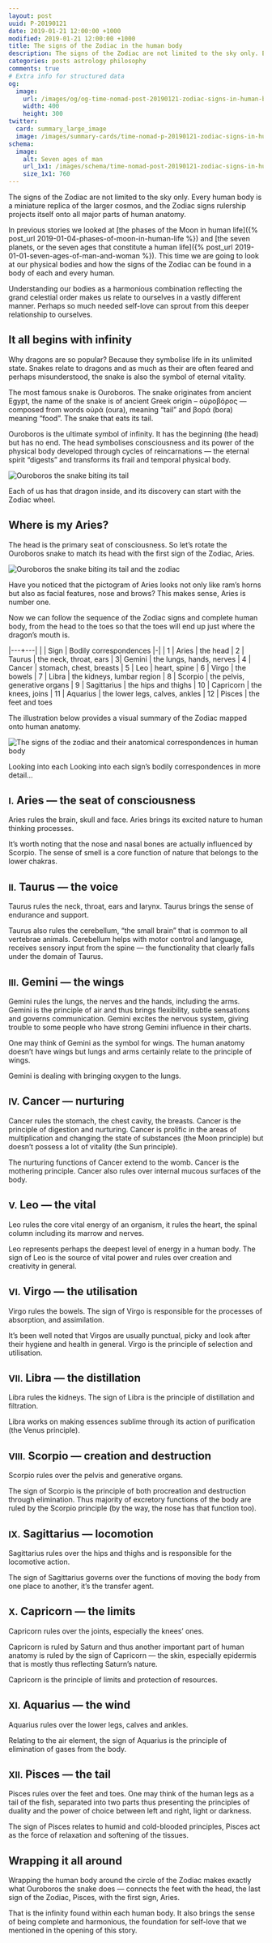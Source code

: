 ```yaml
---
layout: post
uuid: P-20190121
date: 2019-01-21 12:00:00 +1000
modified: 2019-01-21 12:00:00 +1000
title: The signs of the Zodiac in the human body
description: The signs of the Zodiac are not limited to the sky only. Every human body is a miniature replica of the larger cosmos, and the Zodiac signs rulership projects itself onto all major parts of human anatomy.
categories: posts astrology philosophy
comments: true
# Extra info for structured data
og:
  image:
    url: /images/og/og-time-nomad-post-20190121-zodiac-signs-in-human-body.jpg
    width: 400
    height: 300
twitter:
  card: summary_large_image
  image: /images/summary-cards/time-nomad-p-20190121-zodiac-signs-in-human-body.jpg
schema:
  image:
    alt: Seven ages of man
    url_1x1: /images/schema/time-nomad-post-20190121-zodiac-signs-in-human-body-1x1.jpg
    size_1x1: 760
---
```


The signs of the Zodiac are not limited to the sky only. Every human body is a miniature replica of the larger cosmos, and the Zodiac signs rulership projects itself onto all major parts of human anatomy.

In previous stories we looked at [the phases of the Moon in human life]({% post_url 2019-01-04-phases-of-moon-in-human-life %}) and [the seven planets, or the seven ages that constitute a human life]({% post_url 2019-01-01-seven-ages-of-man-and-woman %}). This time we are going to look at our physical bodies and how the signs of the Zodiac can be found in a body of each and every human.

Understanding our bodies as a harmonious combination reflecting the grand celestial order makes us relate to ourselves in a vastly different manner. Perhaps so much needed self-love can sprout from this deeper relationship to ourselves.

## It all begins with infinity

Why dragons are so popular? Because they symbolise life in its unlimited state. Snakes relate to dragons and as much as their are often feared and perhaps misunderstood, the snake is also the symbol of eternal vitality.

The most famous snake is Ouroboros. The snake originates from ancient Egypt, the name of the snake is of ancient Greek origin – οὐροβόρος — composed from words οὐρά (oura), meaning “tail” and βορά (bora) meaning “food”. The snake that eats its tail.

Ouroboros is the ultimate symbol of infinity. It has the beginning (the head) but has no end. The head symbolises consciousness and its power of the physical body developed through cycles of reincarnations — the eternal spirit “digests” and transforms its frail and temporal physical body.

![Ouroboros the snake biting its tail](/images/illustrations/ourobros-infinity-of-creation.png "Ouroboros the snake biting its tail")

Each of us has that dragon inside, and its discovery can start with the Zodiac wheel.

## Where is my Aries?

The head is the primary seat of consciousness. So let’s rotate the Ouroboros snake to match its head with the first sign of the Zodiac, Aries. 

![Ouroboros the snake biting its tail and the zodiac](/images/illustrations/ourobros-infinity-of-creation-and-zodiac.png "Ouroboros the snake biting its tail and the zodiac")

Have you noticed that the pictogram of Aries looks not only like ram’s horns but also as facial features, nose and brows? This makes sense, Aries is number one.

Now we can follow the sequence of the Zodiac signs and complete human body, from the head to the toes so that the toes will end up just where the dragon’s mouth is.

|---+---|
| | Sign | Bodily correspondences
|-|
| 1 | Aries | the head
| 2 | Taurus | the neck, throat, ears
| 3| Gemini | the lungs, hands, nerves
| 4 | Cancer | stomach, chest, breasts
| 5 | Leo | heart, spine
| 6 | Virgo | the bowels
| 7 | Libra | the kidneys, lumbar region
| 8 | Scorpio | the pelvis, generative organs
| 9 | Sagittarius | the hips and thighs
| 10 | Capricorn | the knees, joins
| 11 | Aquarius | the lower legs, calves, ankles
| 12 | Pisces | the feet and toes

The illustration below provides a visual summary of the Zodiac mapped onto human anatomy.

![The signs of the zodiac and their anatomical correspondences in human body](/images/illustrations/map-zodiac-body-parts-organs.png "The signs of the zodiac and their anatomical correspondences in human body")

Looking into each Looking into each sign’s bodily correspondences in more detail…

## <small>Ⅰ.</small> Aries — the seat of consciousness

Aries rules the brain, skull and face. Aries brings its excited nature to human thinking processes.

It’s worth noting that the nose and nasal bones are actually influenced by Scorpio. The sense of smell is a core function of nature that belongs to the lower chakras.

## <small>Ⅱ.</small> Taurus — the voice

Taurus rules the neck, throat, ears and larynx. Taurus brings the sense of endurance and support.

Taurus also rules the cerebellum, “the small brain” that is common to all vertebrae animals. Cerebellum helps with motor control and language, receives sensory input from the spine — the functionality that clearly falls under the domain of Taurus.

## <small>Ⅲ.</small> Gemini — the wings

Gemini rules the lungs, the nerves and the hands, including the arms. Gemini is the principle of air and thus brings flexibility, subtle sensations and governs communication. Gemini excites the nervous system, giving trouble to some people who have strong Gemini influence in their charts.

One may think of Gemini as the symbol for wings. The human anatomy doesn’t have wings but lungs and arms certainly relate to the principle of wings.

Gemini is dealing with bringing oxygen to the lungs. 

## <small>Ⅳ.</small> Cancer — nurturing

Cancer rules the stomach, the chest cavity, the breasts. Cancer is the principle of digestion and nurturing. Cancer is prolific in the areas of multiplication and changing the state of substances (the Moon principle) but doesn’t possess a lot of vitality (the Sun principle).

The nurturing functions of Cancer extend to the womb. Cancer is the mothering principle. Cancer also rules over internal mucous surfaces of the body.

## <small>Ⅴ.</small> Leo — the vital

Leo rules the core vital energy of an organism, it rules the heart, the spinal column including its marrow and nerves.

Leo represents perhaps the deepest level of energy in a human body. The sign of Leo is the source of vital power and rules over creation and creativity in general.

## <small>Ⅵ.</small> Virgo — the utilisation

Virgo rules the bowels. The sign of Virgo is responsible for the processes of absorption, and assimilation. 

It’s been well noted that Virgos are usually punctual, picky and look after their hygiene and health in general. Virgo is the principle of selection and utilisation.

## <small>Ⅶ.</small> Libra — the distillation

Libra rules the kidneys. The sign of Libra is the principle of distillation and filtration.

Libra works on making essences sublime through its action of purification (the Venus principle).

## <small>Ⅷ.</small> Scorpio — creation and destruction

Scorpio rules over the pelvis and generative organs. 

The sign of Scorpio is the principle of both procreation and destruction through elimination. Thus majority of excretory functions of the body are ruled by the Scorpio principle (by the way, the nose has that function too).

## <small>Ⅸ.</small> Sagittarius — locomotion

Sagittarius rules over the hips and thighs and is responsible for the locomotive action.

The sign of Sagittarius governs over the functions of moving the body from one place to another, it’s the transfer agent.

## <small>Ⅹ.</small> Capricorn — the limits

Capricorn rules over the joints, especially the knees’ ones. 

Capricorn is ruled by Saturn and thus another important part of human anatomy is ruled by the sign of Capricorn — the skin, especially epidermis that is mostly thus reflecting Saturn’s nature.

Capricorn is the principle of limits and protection of resources.

## <small>Ⅺ.</small> Aquarius — the wind

Aquarius rules over the lower legs, calves and ankles. 

Relating to the air element, the sign of Aquarius is the principle of elimination of gases from the body.

## <small>Ⅻ.</small> Pisces — the tail

Pisces rules over the feet and toes. One may think of the human legs as a tail of the fish, separated into two parts thus presenting the principles of duality and the power of choice between left and right, light or darkness.

The sign of Pisces relates to humid and cold-blooded principles, Pisces act as the force of relaxation and softening of the tissues.

## Wrapping it all around

Wrapping the human body around the circle of the Zodiac makes exactly what Ouroboros the snake does — connects the feet with the head, the last sign of the Zodiac, Pisces, with the first sign, Aries.

That is the infinity found within each human body. It also brings the sense of being complete and harmonious, the foundation for self-love that we mentioned in the opening of this story.
